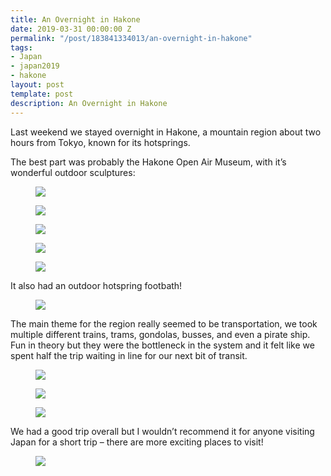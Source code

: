 ```yaml
---
title: An Overnight in Hakone
date: 2019-03-31 00:00:00 Z
permalink: "/post/183841334013/an-overnight-in-hakone"
tags:
- Japan
- japan2019
- hakone
layout: post
template: post
description: An Overnight in Hakone
---
```


<p>Last weekend we stayed overnight in Hakone, a mountain region about two hours from Tokyo, known for its hotsprings.</p><p>The best part was probably the Hakone Open Air Museum, with it’s wonderful outdoor sculptures:</p><figure data-orig-width="1024" data-orig-height="768" class="tmblr-full"><img src="/images/d68dfbdef26ab58a9d131e806f126ae8761e906e302e217f45b026886dbacc91.png" data-orig-width="1024" data-orig-height="768"></figure><figure data-orig-width="1024" data-orig-height="1024" class="tmblr-full"><img src="/images/64d819c2f01c9563319db09ec47578270e092c56399b3e75ed5054fb28e72d35.png" data-orig-width="1024" data-orig-height="1024"></figure><figure data-orig-width="1024" data-orig-height="1024" class="tmblr-full"><img src="/images/2f71deae243d1a71e465ae19981167b7346c7712d26d04c70d6467ba787f4d1c.png" data-orig-width="1024" data-orig-height="1024"></figure><figure class="tmblr-full" data-orig-height="1024" data-orig-width="1024"><img src="/images/0a1b17180af0cf3ff566a459b671b4cadce30cf058fb5d1145c594d72ec6cd10.png" data-orig-height="1024" data-orig-width="1024"></figure><figure data-orig-width="1024" data-orig-height="768" class="tmblr-full"><img src="/images/ee1d023f9d7df50a9e96f3878a3255bc4a5e04808a6a7a4cd740ec7833e4f092.png" data-orig-width="1024" data-orig-height="768"></figure><p>It also had an outdoor hotspring footbath!<br></p><figure data-orig-width="1024" data-orig-height="768" class="tmblr-full"><img src="/images/c00eaa3b726451c3880b92910ad1ba3f3fc16477213bdaf49a194750ff4d6a77.png" data-orig-width="1024" data-orig-height="768"></figure><p>The main theme for the region really seemed to be transportation, we took multiple different trains, trams, gondolas, busses, and even a pirate ship. Fun in theory but they were the bottleneck in the system and it felt like we spent half the trip waiting in line for our next bit of transit.<br></p><figure class="tmblr-full" data-orig-height="768" data-orig-width="1024"><img src="/images/372738fc3926d3bb2a31a787e37cae839083c8d0402a14297876154e20a62538.png" data-orig-height="768" data-orig-width="1024"></figure><figure class="tmblr-full" data-orig-height="1024" data-orig-width="1024"><img src="/images/fcde72f6847d4c33a862b6c79b297c45e16cc45a3581772f6fb2360e9f00043a.png" data-orig-height="1024" data-orig-width="1024"></figure><figure class="tmblr-full" data-orig-height="1024" data-orig-width="1024"><img src="/images/22fce49bd449e9e2f067ccbd4474fd7fd748d294cdf380d73afaf0ac50ed046e.png" data-orig-height="1024" data-orig-width="1024"></figure><p>We had a good trip overall but I wouldn’t recommend it for anyone visiting Japan for a short trip – there are more exciting places to visit!</p><figure class="tmblr-full" data-orig-height="768" data-orig-width="1024" style=""><img src="/images/ccc8ab4c974bc3ebdace9059d2257cdd6c6312e838585b1bd4fa4d93edefca44.png" data-orig-height="768" data-orig-width="1024"></figure>